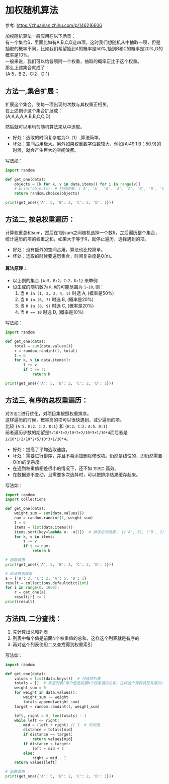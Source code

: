 ﻿
# 加权随机算法
参考: https://zhuanlan.zhihu.com/p/146216606

加权随机算法一般应用在以下场景：  
有一个集合S，里面比如有A,B,C,D这四项。这时我们想随机从中抽取一项，但是抽取的概率不同，比如我们希望抽到A的概率是50%,抽到B和C的概率是20%,D的概率是10%。  
一般来说，我们可以给各项附一个权重，抽取的概率正比于这个权重。  
那么上述集合就成了：  
{A:5，B:2，C:2，D:1}


## 方法一,集合扩展：
扩展这个集合，使每一项出现的次数与其权重正相关。  
在上述例子这个集合扩展成：  
{A,A,A,A,A,B,B,C,C,D}

然后就可以用均匀随机算法来从中选取。

- 好处：选取的时间复杂度为O（1）,算法简单。
- 坏处：空间占用极大。另外如果权重数字位数较大，例如{A:49.1 B：50.9}的时候，就会产生巨大的空间浪费。

写法如：  
```python
import random

def get_one(data):
    objects = [k for k, v in data.items() for i in range(v)]
    # print(objects)  # 打印结果: ['A', 'A', 'A', 'A', 'A', 'B', 'B', 'C', 'C', 'D']
    return random.choice(objects)

print(get_one({'A': 5, 'B': 2, 'C': 2, 'D': 1}))
```


## 方法二, 按总权重遍历：
计算权重总和sum，然后在1到sum之间随机选择一个数R，之后遍历整个集合，统计遍历的项的权重之和，如果大于等于R，就停止遍历，选择遇到的项。

- 好处：没有额外的空间占用，算法也比较简单。
- 坏处：选取的时候要遍历集合，时间复杂度是O(n)。

#### 算法原理：
- 以上例的集合 `{A:5，B:2，C:2，D:1}` 来举例
- 设生成的随机数为 `R`, `R`的可能范围为 `1~10`, 则：
  1. 当 `R in (1, 2, 3, 4, 5)` 时选 A, (概率是50%)
  2. 当 `R in (6, 7)` 时选 B, (概率是20%)
  3. 当 `R in (8, 9)` 时选 C, (概率是20%)
  4. 当 `R == 10` 时选 D, (概率是10%)

写法如：  
```python
import random

def get_one(data):
    total = sum(data.values())
    r = random.randint(1, total)
    t = 0
    for k, v in data.items():
        t += v
        if t >= r:
            return k

print(get_one({'A': 5, 'B': 2, 'C': 2, 'D': 1}))
```

## 方法三, 有序的总权重遍历：
对`方法二`进行优化，对项目集按照权重排序。  
这样遍历的时候，概率高的项可以很快遇到，减少遍历的项。  
比较 `{A:5，B:2，C:2，D:1}` 和 `{B:2，C:2，A:5，D:1}`  
前者遍历步数的期望是`5/10*1+2/10*2+2/10*3+1/10*4`而后者是 `2/10*1+2/10*2+5/10*3+1/10*4`。

- 好处：提高了平均选取速度。
- 坏处：需要进行排序，并且不易添加删除修改项。仍然是线性的，即仍然需要O(n)的复杂度。
- 在遇到权重值相差很小的情况下，还不如 `方法二` 高效。
- 在数据源不变动，且需要多次选择时，可以把排序结果缓存起来。

写法如：  
```python
import random
import collections

def get_one(data):
    weight_sum = sum(data.values())
    num = random.randint(1, weight_sum)
    t = 0
    items = list(data.items())
    items.sort(key=lambda o: -o[1])  # 排序后的结果： [('A', 5), ('B', 2), ('C', 2), ('D', 1)]
    for k, v in items:
        t += v
        if t >= num:
            return k

# 函数调用
print(get_one({'A': 5, 'B': 2, 'C': 2, 'D': 1}))

# 验证筛选效果
a = {'B': 2, 'C': 2, 'A': 5, 'D': 1}
result = collections.defaultdict(int)
for i in range(0, 1000):
    r = get_one(a)
    result[r] += 1
print(result)
```


## 方法四, 二分查找：
1. 先计算出总和列表
2. 列表中每个值是前面N个权重值的总和，这样这个列表就是有序的
3. 再对这个列表使用二叉查找得到权重索引

写法如：  
```python
import random

def get_one(data):
    values = list(data.keys())  # 可选项列表
    totals = []  # 权重列表(每个值是前面N个权重值的总和，这样这个列表就是有序的)
    weight_sum = 0
    for weight in data.values():
        weight_sum += weight
        totals.append(weight_sum)
    target = random.randint(1, weight_sum)

    left, right = 0, len(totals) - 1
    while left <= right:
        mid = (left + right) // 2  # 中间值
        distance = totals[mid]
        if distance == target:
            return values[mid]
        if distance < target:
            left = mid + 1
        else:
            right = mid - 1
    return values[left]

# 函数调用
print(get_one({'A': 5, 'B': 2, 'C': 2, 'D': 1}))
```

